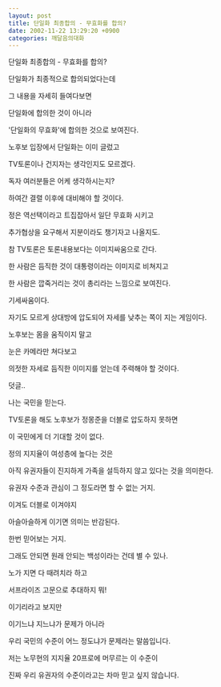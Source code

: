 ```yaml
---
layout: post
title: 단일화 최종합의 - 무효화를 합의?
date: 2002-11-22 13:29:20 +0900
categories: 깨달음의대화
---
```

단일화 최종합의 - 무효화를 합의?
  

  
단일화가 최종적으로 합의되었다는데
  
그 내용을 자세히 들여다보면
  
단일화에 합의한 것이 아니라
  
'단일화의 무효화'에 합의한 것으로 보여진다.
  

  
노후보 입장에서 단일화는 이미 글렀고
  
TV토론이나 건지자는 생각인지도 모르겠다.
  

  
독자 여러분들은 어케 생각하시는지?
  

  
하여간 결렬 이후에 대비해야 할 것이다.
  
정은 역선택이라고 트집잡아서 일단 무효화 시키고
  
추가협상을 요구해서 지분이라도 챙기자고 나올지도.
  

  
참 TV토론은 토론내용보다는 이미지싸움으로 간다.
  
한 사람은 듬직한 것이 대통령이라는 이미지로 비쳐지고
  
한 사람은 깝죽거리는 것이 총리라는 느낌으로 보여진다.
  
기세싸움이다.
  
자기도 모르게 상대방에 압도되어 자세를 낮추는 쪽이 지는 게임이다.
  
노후보는 몸을 움직이지 말고
  
눈은 카메라만 쳐다보고
  
의젓한 자세로 듬직한 이미지를 얻는데 주력해야 할 것이다.
  

  

  
덧글..
  
나는 국민을 믿는다.
  
TV토론을 해도 노후보가 정몽준을 더블로 압도하지 못하면
  
이 국민에게 더 기대할 것이 없다.
  
정의 지지율이 여성층에 높다는 것은
  
아직 유권자들이 진지하게 가족을 설득하지 않고 있다는 것을 의미한다.
  
유권자 수준과 관심이 그 정도라면 할 수 없는 거지.
  
이겨도 더블로 이겨야지
  
아슬아슬하게 이기면 의미는 반감된다.
  
한번 믿어보는 거지.
  
그래도 안되면 원래 안되는 백성이라는 건데 별 수 있나.
  

  
노가 지면 다 때려치라 하고
  
서프라이즈 고문으로 추대하지 뭐!
  

  
이기리라고 보지만
  
이기느냐 지느냐가 문제가 아니라
  
우리 국민의 수준이 어느 정도냐가 문제라는 말씀입니다.
  
저는 노무현의 지지율 20프로에 머무르는 이 수준이
  
진짜 우리 유권자의 수준이라고는 차마 믿고 싶지 않습니다.